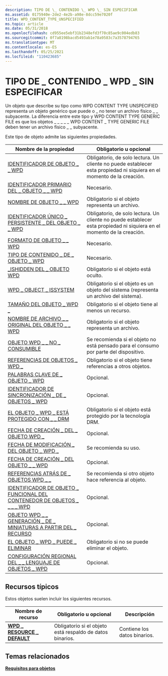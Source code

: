 ```yaml
---
description: TIPO DE \_ CONTENIDO \_ WPD \_ SIN ESPECIFICAR
ms.assetid: 0175940e-2de2-4e2b-a98e-8dcc59e7020f
title: WPD_CONTENT_TYPE_UNSPECIFIED
ms.topic: article
ms.date: 05/31/2018
ms.openlocfilehash: cd955ee5ebf31b2348efd3f70c85ae9c004edb83
ms.sourcegitcommit: 0f7a8198bacd5493ab1e78a9583c7a3578794765
ms.translationtype: MT
ms.contentlocale: es-ES
ms.lasthandoff: 05/25/2021
ms.locfileid: "110423685"
---
```

# <a name="wpd_content_type_unspecified"></a>TIPO DE \_ CONTENIDO \_ WPD \_ SIN ESPECIFICAR

Un objeto que describe su tipo como WPD CONTENT TYPE UNSPECIFIED representa un objeto genérico que puede o \_ no tener un archivo físico \_ \_ subyacente. La diferencia entre este tipo y WPD CONTENT TYPE GENERIC FILE es que los objetos \_ \_ \_ \_ \_ WPD CONTENT \_ TYPE GENERIC FILE deben tener un archivo físico \_ \_ subyacente.

Este tipo de objeto admite las siguientes propiedades.



| Nombre de la propiedad       | Obligatorio u opcional         |
|-----------------------------------------------------------------------------------------------------------------------|-------------------------------------------------------------------------------|
| [IDENTIFICADOR DE OBJETO \_ \_ WPD](object-properties.md)                                                                | Obligatorio, de solo lectura. Un cliente no puede establecer esta propiedad ni siquiera en el momento de la creación. |
| [IDENTIFICADOR PRIMARIO DEL \_ OBJETO \_ \_ WPD](object-properties.md)                                                 | Necesario.                                                                     |
| [NOMBRE DE OBJETO \_ \_ WPD](object-properties.md)                                                            | Obligatorio si el objeto representa un archivo.                                     |
| [IDENTIFICADOR ÚNICO \_ PERSISTENTE \_ DEL OBJETO \_ \_ WPD](object-properties.md)                          | Obligatorio, de solo lectura. Un cliente no puede establecer esta propiedad ni siquiera en el momento de la creación. |
| [FORMATO DE OBJETO \_ \_ WPD](object-properties.md)                                                        | Necesario.                                                                     |
| [TIPO DE CONTENIDO \_ DE \_ OBJETO \_ WPD](object-properties.md)                                           | Necesario.                                                                     |
| [\_ISHIDDEN DEL \_ OBJETO WPD](object-properties.md)                                                    | Obligatorio si el objeto está oculto.                                             |
| [WPD \_ OBJECT \_ ISSYSTEM](object-properties.md)                                                    | Obligatorio si el objeto es un objeto del sistema (representa un archivo del sistema).         |
| [TAMAÑO DEL OBJETO \_ WPD \_](object-properties.md)                                                            | Obligatorio si el objeto tiene al menos un recurso.                             |
| [NOMBRE DE ARCHIVO \_ \_ ORIGINAL DEL OBJETO \_ \_ WPD](object-properties.md)                              | Obligatorio si el objeto representa un archivo.                                     |
| [OBJETO WPD \_ \_ NO \_ CONSUMIBLE](object-properties.md)                                       | Se recomienda si el objeto no está pensado para el consumo por parte del dispositivo.         |
| [REFERENCIAS DE OBJETOS \_ WPD \_](object-properties.md)                                                | Obligatorio si el objeto tiene referencias a otros objetos.                       |
| [PALABRAS CLAVE DE \_ OBJETO \_ WPD](object-properties.md)                                                    | Opcional.                                                                     |
| [IDENTIFICADOR DE SINCRONIZACIÓN \_ DE \_ OBJETOS \_ WPD](object-properties.md)                                                     | Opcional.                                                                     |
| [EL OBJETO \_ WPD \_ ESTÁ PROTEGIDO CON \_ \_ DRM](object-properties.md)                                  | Obligatorio si el objeto está protegido por la tecnología DRM.                        |
| [FECHA DE CREACIÓN \_ DEL \_ OBJETO WPD \_](object-properties.md)                                           | Opcional.                                                                     |
| [FECHA DE MODIFICACIÓN \_ DEL OBJETO \_ WPD \_](object-properties.md)                                         | Se recomienda su uso.                                                                  |
| [FECHA DE CREACIÓN \_ DEL OBJETO \_ \_ WPD](object-properties.md)                                         | Opcional.                                                                     |
| [REFERENCIAS ATRÁS DE \_ OBJETOS WPD \_ \_](object-properties.md)                                                                | Se recomienda si otro objeto hace referencia al objeto.                    |
| [IDENTIFICADOR DE OBJETO \_ FUNCIONAL DEL CONTENEDOR DE OBJETOS \_ \_ \_ \_ WPD](object-properties.md)     | Opcional.                                                                     |
| [OBJETO WPD \_ \_ GENERACIÓN \_ DE \_ MINIATURAS A PARTIR DEL \_ RECURSO](object-properties.md) | Opcional.                                                                     |
| [EL OBJETO \_ WPD \_ PUEDE \_ ELIMINAR](object-properties.md)                                                                     | Obligatorio si no se puede eliminar el objeto.                                     |
| [CONFIGURACIÓN REGIONAL DEL \_ \_ LENGUAJE DE OBJETOS \_ WPD](object-properties.md)                                                                | Opcional.                                                                     |



 

## <a name="typical-resources"></a>Recursos típicos

Estos objetos suelen incluir los siguientes recursos.



| Nombre de recurso                                          | Obligatorio u opcional                             | Descripción               |
|--------------------------------------------------------|--------------------------------------------------|---------------------------|
| [**WPD \_ RESOURCE \_ DEFAULT**](wpd-resource-default.md) | Obligatorio si el objeto está respaldo de datos binarios. | Contiene los datos binarios. |



 

## <a name="related-topics"></a>Temas relacionados

<dl> <dt>

[**Requisitos para objetos**](requirements-for-objects.md)
</dt> </dl>

 

 



